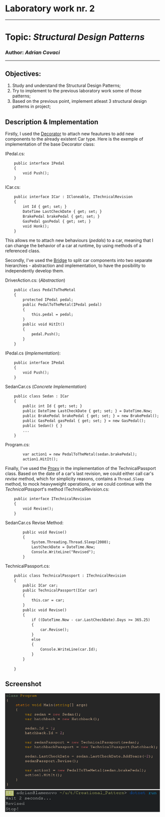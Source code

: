 # Laboratory work nr. 2
-----
# Topic: *Structural Design Patterns*
### Author: *Adrian Covaci*
-----
## Objectives:
1. Study and understand the Structural Design Patterns;
2. Try to implement to the previous laboratory work some of those patterns;
3. Based on the previous point, implement atleast 3 structural design patterns in project;

## Description & Implementation

Firstly, I used the [Decorator](https://sourcemaking.com/design_patterns/decorator) to attach new feautures to add new components to the already existent Car type.
Here is the exemple of implementation of the base Decorator class:  

IPedal.cs:
~~~
    public interface IPedal
    {
        void Push();
    }
~~~
ICar.cs:
~~~
    public interface ICar : ICloneable, ITechnicalRevision
    {
        int Id { get; set; }
        DateTime LastCheckDate { get; set; }
        BrakePedal brakePedal { get; set; }
        GasPedal gasPedal { get; set; }
        void Honk();
    }
~~~
This allows me to attach new behaviours (*pedals*) to a car, meaning that I can change the behavior of a car at runtime, by using methods of a referenced class.

Secondly, I've used the [Bridge](https://sourcemaking.com/design_patterns/bridge) to split car components  into two separate hierarchies - abstraction and implementation, to have the posibility to independently develop them. 

DriverAction.cs: (*Abstraction*)
~~~
    public class PedalToTheMetal
    {
        protected IPedal pedal;
        public PedalToTheMetal(IPedal pedal)
        {
            this.pedal = pedal;
        }
        public void HitIt()
        {
            pedal.Push();
        }
    }
~~~
IPedal.cs (*Implementation*):
~~~    
    public interface IPedal
    {
        void Push();
    }
~~~
SedanCar.cs (*Concrete Implementation*)
~~~
    public class Sedan : ICar
    {
        public int Id { get; set; }
        public DateTime LastCheckDate { get; set; } = DateTime.Now;
        public BrakePedal brakePedal { get; set; } = new BrakePedal();
        public GasPedal gasPedal { get; set; } = new GasPedal();
        public Sedan() { }
        ...
    }
~~~
Program.cs:
~~~
        var action1 = new PedalToTheMetal(sedan.brakePedal);
        action1.HitIt();
~~~
Finally, I've used the [Proxy](https://sourcemaking.com/design_patterns/proxy) in the implementation of the TechnicalPassport class. Based on the date of a car's last revision, we could either call car's *revise* method, which for simplicity reasons, contains a `Thread.Sleep` method, to mock heavyweight operations, or we could continue with the *TechnicalPassport*'s method
ITechnicalRevision.cs:
~~~
    public interface ITechnicalRevision
    {
        void Revise();
    }
~~~
SedanCar.cs Revise Method:
~~~
        public void Revise()
        {
            System.Threading.Thread.Sleep(2000);
            LastCheckDate = DateTime.Now;
            Console.WriteLine("Revised");
        }
~~~
TechnicalPassport.cs:
~~~
    public class TechnicalPassport : ITechnicalRevision
    {
        public ICar car;
        public TechnicalPassport(ICar car)
        {
            this.car = car;
        }
        public void Revise()
        {
            if ((DateTime.Now - car.LastCheckDate).Days >= 365.25)
            {
                car.Revise();
            }
            else
            {
                Console.WriteLine(car.Id);
            }
        }

    }
~~~
## Screenshot
![Main Pogram](../imgs/mainprogram2.png)
![](../imgs/mainresult2.png)

